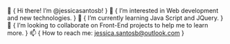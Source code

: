 👋 {
     Hi there! I’m @jessicasantosb!
 } 
👀 {
     I’m interested in Web development and new technologies.
 }
🚀 {
     I’m currently learning Java Script and JQuery.
 }
💞️ {
     I’m looking to collaborate on Front-End projects to help me to learn more.
}
📫 {
     How to reach me: jessica.santosb@outlook.com
}

